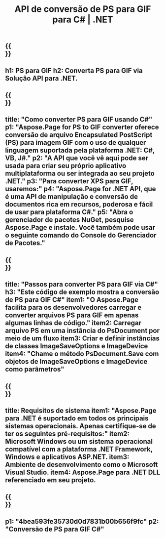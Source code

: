 ﻿---
translation: true
template: /_templates/_conversion-child-net.md
title: API de conversão de PS para GIF para C# |  .NET
url: /net/conversion/ps-to-gif/
description: Código de exemplo para conversão de PS para GIF C#. Use o código de exemplo da API para conversão de arquivos PS em lote para GIF em VB.NET, Asp.NET ou qualquer aplicativo baseado em .NET.
informat: PS
outformat: GIF
otherformats: XPS EPS
---

{{<section banner>}}
---
h1: PS para GIF
h2: Converta PS para GIF via Solução API para .NET.
---

{{<section overview>}}
---
title: "Como converter PS para GIF usando C#"
p1: "Aspose.Page for PS to GIF converter oferece conversão de arquivo Encapsulated PostScript (PS) para imagem GIF com o uso de qualquer linguagem suportada pela plataforma .NET: C#, VB, J#."
p2: "A API que você vê aqui pode ser usada para criar seu próprio aplicativo multiplataforma ou ser integrada ao seu projeto .NET."
p3: "Para converter XPS para GIF, usaremos:"
p4: "Aspose.Page for .NET API, que é uma API de manipulação e conversão de documentos rica em recursos, poderosa e fácil de usar para plataforma C#."
p5: "Abra o gerenciador de pacotes NuGet, pesquise Aspose.Page e instale. Você também pode usar o seguinte comando do Console do Gerenciador de Pacotes."
---

{{<section feature1>}}
---
title: "Passos para converter PS para GIF via C#"
h3: "Este código de exemplo mostra a conversão de PS para GIF C#"
item1: "O Aspose.Page facilita para os desenvolvedores carregar e converter arquivos PS para GIF em apenas algumas linhas de código."
item2: Carregar arquivo PS em uma instância do PsDocument por meio de um fluxo
item3: Criar e definir instâncias de classes ImageSaveOptions e ImageDevice
item4: "Chame o método PsDocument.Save com objetos de ImageSaveOptions e ImageDevice como parâmetros"
---

{{<section feature2>}}
---
title: Requisitos de sistema
item1: "Aspose.Page para .NET é suportado em todos os principais sistemas operacionais. Apenas certifique-se de ter os seguintes pré-requisitos:"
item2: Microsoft Windows ou um sistema operacional compatível com a plataforma .NET Framework, Windows e aplicativos ASP.NET.
item3: Ambiente de desenvolvimento como o Microsoft Visual Studio.
item4: Aspose.Page para .NET DLL referenciado em seu projeto.
---

{{<section gist>}}
---
p1: "4bea593fe35730d0d7831b00b656f9fc"
p2: "Conversão de PS para GIF C#"
---

